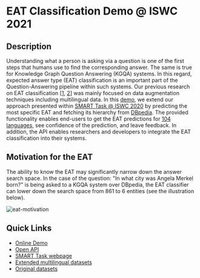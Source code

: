 # EAT Classification Demo @ ISWC 2021

## Description

Understanding what a person is asking via a question is one of the first steps that humans use to find the corresponding answer. The same is true for Knowledge Graph Question Answering (KGQA) systems. In this regard, expected answer type (EAT) classification is an important part of the Question-Answering pipeline within such systems.
Our previous research on EAT classification [[1](https://github.com/Perevalov/eat_classification_ksem2021), [2](http://ceur-ws.org/Vol-2774/paper-01.pdf)] was mainly focused on data augmentation techniques including multilingual data.
In this [demo](https://webengineering.ins.hs-anhalt.de:41009/eat-classification), we extend our approach presented within [SMART Task @ ISWC 2020](https://smart-task.github.io) by predicting the most specific EAT and fetching its hierarchy from [DBpedia](http://mappings.dbpedia.org/server/ontology/classes/).
The provided functionality enables end-users to get the EAT predictions for [104 languages](https://github.com/google-research/bert/blob/master/multilingual.md#list-of-languages), see confidence of the prediction, and leave feedback.
In addition, the API enables researchers and developers to integrate the EAT classification into their systems.

## Motivation for the EAT

The ability to know the EAT may significantly narrow down the answer search space.
In the case of the question: "In what city was Angela Merkel born?" is being asked to a KGQA system over DBpedia, the EAT classifier can lower down the search space from 861 to 6 entities (see the illustration below).

![eat-motivation](https://user-images.githubusercontent.com/16652575/135485012-5a2a1635-a031-4349-a15d-e2ba7808f2f2.jpg)

## Quick Links

* [Online Demo](https://webengineering.ins.hs-anhalt.de:41009/eat-classification)
* [Open API](https://webengineering.ins.hs-anhalt.de:41020/docs)
* [SMART Task webpage](https://smart-task.github.io)
* [Extended multilingual datasets](https://github.com/Perevalov/iswc-classification/tree/master/datasets/DBpedia)
* [Original datasets](https://github.com/smart-task/smart-dataset)
